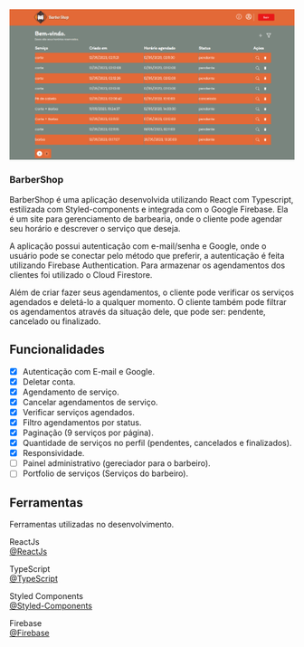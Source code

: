 <img src="/public/Images/Template.png" alt="image template">

### BarberShop

<p>
    BarberShop é uma aplicação desenvolvida utilizando React com Typescript,
    estilizada com Styled-components e integrada com o Google Firebase. Ela é
    um site para gerenciamento de barbearia, onde o cliente pode agendar seu
    horário e descrever o serviço que deseja.
</p>

<p>
    A aplicação possui autenticação com e-mail/senha e Google, onde
    o usuário pode se conectar pelo método que preferir, a autenticação é feita
    utilizando Firebase Authentication. Para armazenar os agendamentos dos
    clientes foi utilizado o Cloud Firestore.
<p>
    Além de criar fazer seus agendamentos, o cliente pode verificar os
    serviços agendados e deletá-lo a qualquer momento. O cliente também
    pode filtrar os agendamentos através da situação dele, que pode ser:
    pendente, cancelado ou finalizado.
</p>

## Funcionalidades
- [x] Autenticação com E-mail e Google.
- [x] Deletar conta.
- [x] Agendamento de serviço.
- [x] Cancelar agendamentos de serviço.
- [x] Verificar serviços agendados.
- [x] Filtro agendamentos por status.
- [x] Paginação (9 serviços por página).
- [x] Quantidade de serviços no perfil (pendentes, cancelados e finalizados).
- [x] Responsividade.
- [ ] Painel administrativo (gereciador para o barbeiro).
- [ ] Portfolio de serviços (Serviços do barbeiro).

## Ferramentas

Ferramentas utilizadas no desenvolvimento.

ReactJs <br/>
[@ReactJs](https://www.npmjs.com/package/@reactjs)

TypeScript <br/>
[@TypeScript](https://www.typescriptlang.org/)

Styled Components <br/>
[@Styled-Components](https://styled-components.com/)

Firebase <br/>
[@Firebase](https://firebase.google.com/docs?hl=pt-br)